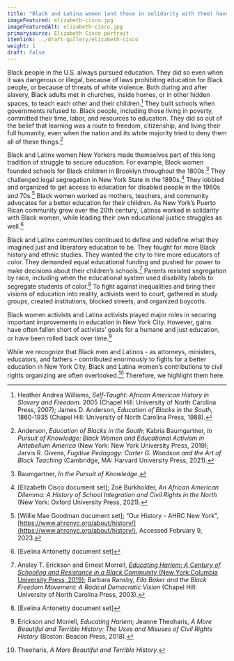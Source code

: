 ```yaml
---
title: "Black and Latina women (and those in solidarity with them) have led many struggles for educational justice in New York City. They have done so through a range of strategies and toward a range of goals and visions for education, from survival and citizenship to freedom and liberation."
imageFeatured: elizabeth-cisco.jpg
imageFeaturedAlt: elizabeth-cisco.jpg
primarysource: Elizabeth Cisco portrait
itemlink: ../draft-gallery/elizabeth-cisco
weight: 1
draft: false
---
```


Black people in the U.S. always pursued education. They did so even when it was dangerous or illegal, because of laws prohibiting education for Black people, or because of threats of white violence. Both during and after slavery, Black adults met in churches, inside homes, or in other hidden spaces, to teach each other and their children.[^1] They built schools when governments refused to. Black people, including those living in poverty, committed their time, labor, and resources to education. They did so out of the belief that learning was a route to freedom, citizenship, and living their full humanity, even when the nation and its white majority tried to deny them all of these things.[^2]

Black and Latinx women New Yorkers made themselves part of this long tradition of struggle to secure education. For example, Black women founded schools for Black children in Brooklyn throughout the 1800s.[^3] They challenged legal segregation in New York State in the 1890s.[^4] They lobbied and organized to get access to education for disabled people in the 1960s and 70s.[^5] Black women worked as mothers, teachers, and community advocates for a better education for their children. As New York’s Puerto Rican community grew over the 20th century, Latinas worked in solidarity with Black women, while leading their own educational justice struggles as well.[^6]

Black and Latinx communities continued to define and redefine what they imagined just and liberatory education to be. They fought for more Black history and ethnic studies. They wanted the city to hire more educators of color. They demanded equal educational funding and pushed for power to make decisions about their children’s schools.[^7] Parents resisted segregation by race, including when the educational system used disability labels to segregate students of color.[^8] To fight against inequalities and bring their visions of education into reality, activists went to court, gathered in study groups, created institutions, blocked streets, and organized boycotts.

Black women activists and Latina activists played major roles in securing important improvements in education in New York City. However, gains have often fallen short of activists’ goals for a humane and just education, or have been rolled back over time.[^9]

While we recognize that Black men and Latinos - as attorneys, ministers, educators, and fathers - contributed enormously to fights for a better education in New York City, Black and Latina women’s contributions to civil rights organizing are often overlooked.[^10] Therefore, we highlight them here.

[^1]: Heather Andrea Williams, *Self-Taught: African American History in Slavery and Freedom.* 2005 (Chapel Hill: University of North Carolina Press, 2007); James D. Anderson, *Education of Blacks in the South,* 1860-1935 (Chapel Hill: University of North Carolina Press, 1988).

[^2]: Anderson, *Education of Blacks in the South*; Kabria Baumgartner, *In Pursuit of Knowledge: Black Women and Educational Activism in Antebellum America* (New York: New York University Press, 2019); Jarvis R. Givens, *Fugitive Pedagogy: Carter G. Woodson and the Art of Black Teaching* (Cambridge, MA: Harvard University Press, 2021).

[^3]: Baumgartner, *In the Pursuit of Knowledge.*

[^4]: [Elizabeth Cisco document set]; Zoë Burkholder, *An African American Dilemma: A History of School Integration and Civil Rights in the North* (New York: Oxford University Press, 2021).

[^5]: [Willie Mae Goodman document set]; “Our History - AHRC New York”, [https://www.ahrcnyc.org/about/history/](https://www.ahrcnyc.org/about/history/), Accessed February 9, 2023.

[^6]:[Evelina Antonetty document set]

[^7]: Ansley T. Erickson and Ernest Morrell, [*Educating Harlem: A Century of Schooling and Resistance in a Black Community* (New York:Columbia University Press, 2019)](https://ansleyerickson.github.io/book/); Barbara Ransby, *Ella Baker and the Black Freedom Movement: A Radical Democratic Vision* (Chapel Hill: University of North Carolina Press, 2003).

[^8]: [Evelina Antonetty document set]

[^9]: Erickson and Morrell, *Educating Harlem*; Jeanne Theoharis, *A More Beautiful and Terrible History: The Uses and Misuses of Civil Rights History* (Boston: Beacon Press, 2018).

[^10]: Theoharis, *A More Beautiful and Terrible History.*
